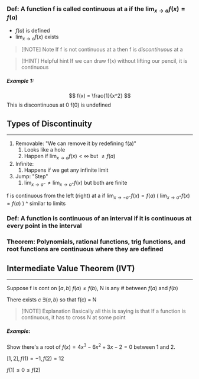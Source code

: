 ### Def: A function f is called continuous at a if the $\lim_{ x \to a } f(x) = f(a)$
- $f(a)$ is defined
- $\lim_{ x \to a } f(x)$ exists

> [!NOTE] Note
>  If f is not continuous at a then f is _discontinuous_ at a


> [!HINT] Helpful hint
> If we can draw f(x) without lifting our pencil, it is continuous 

##### Example 1:
$$
f(x) = \frac{1}{x^2}
$$
This is discontinuous at 0
f(0) is undefined 

## Types of Discontinuity 
---
1. Removable: "We can remove it by redefining f(a)"
	1. Looks like a hole
	2. Happen if $\lim_{ x \to a } f(x) < \infty$ but $\neq f(a)$ 
2. Infinite:
	1. Happens if we get any infinite limit
3. Jump: "Step"
	1. $\lim_{ x \to a^- } \neq \lim_{ x \to a^+ } f(x)$ but both are finite

f is continuous from the left (right) at a if $\lim_{ x \to -a^- } f(x) = f(a)$ ( $\lim_{ x \to a^+ } f(x) = f(a)$ ) 
^ similar to limits
### Def: A function is continuous of an interval if it is continuous at every point in the interval

### Theorem: Polynomials, rational functions, trig functions, and root functions are continuous where they are defined

## Intermediate Value Theorem (IVT)
---
Suppose f is cont on $[a,b]$
$f(a) \neq f(b)$, N is any # between $f(a)$ and $f(b)$

There exists $c \ \exists (a,b)$ so that f(c) = N

> [!NOTE] Explanation
> Basically all this is saying is that If a function is continuous, it has to cross N at some point
> 

##### Example:
Show there's a root of $f(x)=4x^3-6x^2+3x-2=0$ between 1 and 2.

$[1,2], f(1)=-1, f(2)=12$

$f(1)\leq 0\leq f(2)$
